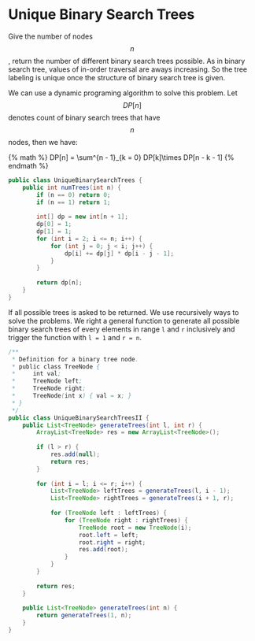 # Unique Binary Search Trees

Give the number of nodes $$n$$, return the number of different binary search trees possible.
As in binary search tree, values of in-order traversal are aways increasing. So the tree labeling
is unique once the structure of binary search tree is given.

We can use a dynamic programing algorithm to solve this problem. Let $$DP[n]$$ denotes count of 
binary search trees that have $$n$$ nodes, then we have:

{% math %}
DP[n] = \sum^{n - 1}_{k = 0} DP[k]\times DP[n - k - 1]
{% endmath %}

```java
public class UniqueBinarySearchTrees {
    public int numTrees(int n) {
        if (n == 0) return 0;
        if (n == 1) return 1;
        
        int[] dp = new int[n + 1];
        dp[0] = 1;
        dp[1] = 1;
        for (int i = 2; i <= n; i++) {
            for (int j = 0; j < i; j++) {
                dp[i] += dp[j] * dp[i - j - 1];
            }
        }
        
        return dp[n];
    }
}
```

If all possible trees is asked to be returned. We use recursively ways to solve the problems.
We right a general function to generate all possible binary search trees of every elements in
range `l` and `r` inclusively and trigger the function with `l = 1` and `r = n`.

```java
/**
 * Definition for a binary tree node.
 * public class TreeNode {
 *     int val;
 *     TreeNode left;
 *     TreeNode right;
 *     TreeNode(int x) { val = x; }
 * }
 */
public class UniqueBinarySearchTreesII {
    public List<TreeNode> generateTrees(int l, int r) {
        ArrayList<TreeNode> res = new ArrayList<TreeNode>();
        
        if (l > r) {
            res.add(null);
            return res;
        }
        
        for (int i = l; i <= r; i++) {
            List<TreeNode> leftTrees = generateTrees(l, i - 1);
            List<TreeNode> rightTrees = generateTrees(i + 1, r);
            
            for (TreeNode left : leftTrees) {
                for (TreeNode right : rightTrees) {
                    TreeNode root = new TreeNode(i);
                    root.left = left;
                    root.right = right;
                    res.add(root);
                }
            }
        }
        
        return res;
    }
    
    public List<TreeNode> generateTrees(int n) {
        return generateTrees(1, n);
    }
}
```

